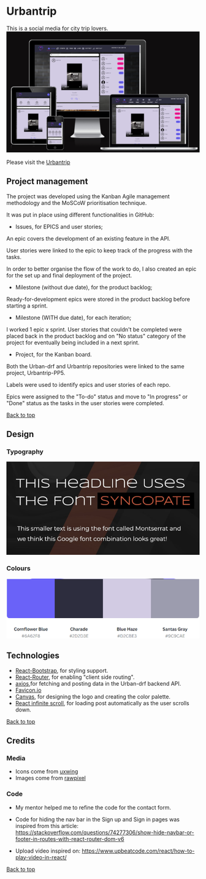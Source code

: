 # Urbantrip
This is a social media for city trip lovers.
![responsive](./src/assets/readme/picture_1.png)

Please visit the [Urbantrip](https://urbantrip-a9f84fe92f01.herokuapp.com/)

## Project management

The project was developed using the Kanban Agile management methodology and the MoSCoW prioritisation technique.

It was put in place using different functionalities in GitHub: 
* Issues, for EPICS and user stories;

An epic covers the development of an existing feature in the API.

User stories were linked to the epic to keep track of the progress with the tasks.

In order to better organise the flow of the work to do, I also created an epic for the set up and final deployment of the project.

* Milestone (without due date), for the product backlog;

Ready-for-development epics were stored in the product backlog before starting a sprint.

* Milestone (WITH due date), for each iteration;

I worked 1 epic x sprint.
User stories that couldn't be completed were placed back in the product backlog and on "No status" category of the project for eventually being included in a next sprint.

* Project, for the Kanban board.

Both the Urban-drf and  Urbantrip repositories were linked to the same project, Urbantrip-PP5.

Labels were used to identify epics and user stories of each repo.

Epics were assigned to the "To-do" status and move to "In progress" or "Done" status as the tasks in the user stories were completed.

[Back to top](#urbantrip)

## Design
### Typography
![typography](./src/assets/readme/picture_2.png)
### Colours
![colours](./src/assets/readme/picture_3.png)



## Technologies
 * [React-Bootstrap](https://react-bootstrap.netlify.app/), for styling support.
 * [React-Router](https://reactrouter.com/), for enabling "client side routing".
 * [axios](https://axios-http.com/),for fetching and posting data in the Urban-drf backend API. 
 * [Favicon.io](https://favicon.io/) 
 * [Canvas](https://www.canva.com/), for designing the logo and creating the color palette.
 * [React infinite scroll](https://www.npmjs.com/package/react-infinite-scroll-component), for loading post automatically as the user scrolls down.
   
[Back to top](#urbantrip)

## Credits
### Media
- Icons come from [uxwing](https://uxwing.com/)
- Images come from [rawpixel](https://www.rawpixel.com/)

### Code
- My mentor helped me to refine the code for the contact form.
- Code for hiding the nav bar in the Sign up and Sign in pages was inspired from this article: https://stackoverflow.com/questions/74277306/show-hide-navbar-or-footer-in-routes-with-react-router-dom-v6

- Upload video inspired on: https://www.upbeatcode.com/react/how-to-play-video-in-react/

[Back to top](#urbantrip)